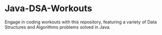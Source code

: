 # Java-DSA-Workouts
Engage in coding workouts with this repository, featuring a variety of Data Structures and Algorithms problems solved in Java.
